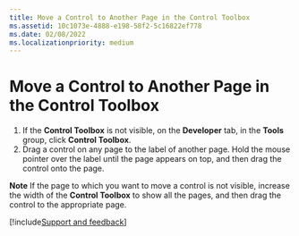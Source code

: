 ```yaml
---
title: Move a Control to Another Page in the Control Toolbox
ms.assetid: 10c1073e-4888-e198-58f2-5c16822ef778
ms.date: 02/08/2022
ms.localizationpriority: medium
---
```



# Move a Control to Another Page in the Control Toolbox

1. If the **Control Toolbox** is not visible, on the **Developer** tab, in the **Tools** group, click **Control Toolbox**.
2. Drag a control on any page to the label of another page. Hold the mouse pointer over the label until the page appears on top, and then drag the control onto the page.

 **Note** If the page to which you want to move a control is not visible, increase the width of the **Control Toolbox** to show all the pages, and then drag the control to the appropriate page.

[!include[Support and feedback](~/includes/feedback-boilerplate.md)]
